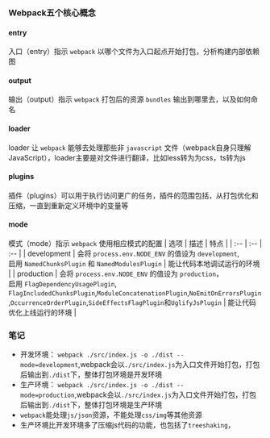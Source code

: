 ### Webpack五个核心概念

#### entry
入口（entry）指示 `webpack` 以哪个文件为入口起点开始打包，分析构建内部依赖图

#### output
输出（output）指示 `webpack` 打包后的资源 `bundles` 输出到哪里去，以及如何命名

#### loader
loader 让 `webpack` 能够去处理那些非 `javascript` 文件（webpack自身只理解JavaScript），loader主要是对文件进行翻译，比如less转为为css，ts转为js

#### plugins
插件（plugins）可以用于执行访问更广的任务，插件的范围包括，从打包优化和压缩，一直到重新定义环境中的变量等

#### mode
模式（mode）指示 `webpack` 使用相应模式的配置
| 选项 | 描述 | 特点 |
| :-- | :-- | :-- |
| development | 会将 `process.env.NODE_ENV` 的值设为 `development`,<br/> 启用 `NamedChunksPlugin` 和 `NamedModulesPlugin` | 能让代码本地调试运行的环境 |
| production | 会将 `process.env.NODE_ENV` 的值设为 `production`，<br/> 启用 `FlagDependencyUsagePlugin`, `FlagIncludedChunksPlugin`,`ModuleConcatenationPlugin`,`NoEmitOnErrorsPlugin`,`OccurrenceOrderPlugin`,`SideEffectsFlagPlugin`和`UglifyJsPlugin` | 能让代码优化上线运行的环境 |


### 笔记
* 开发环境： `webpack ./src/index.js -o ./dist --mode=development`,webpack会以`./src/index.js`为入口文件开始打包，打包后输出到`./dist`下，整体打包环境是开发环境
* 生产环境：  `webpack ./src/index.js -o ./dist --mode=production`,webpack会以`./src/index.js`为入口文件开始打包，打包后输出到`./dist`下，整体打包环境是生产环境
* `webpack`能处理`js/json`资源，不能处理`css/img`等其他资源
* 生产环境比开发环境多了压缩js代码的功能，也包括了`treeshaking`，